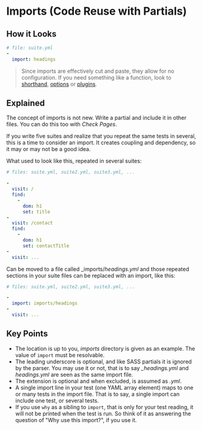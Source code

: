 # Imports (Code Reuse with Partials)

## How it Looks

```yaml
# file: suite.yml
-
  import: headings
```

> Since imports are effectively cut and paste, they allow for no configuration. If you need something like a function, look to [shorthand](@shorthand), [options](@options) or [plugins](@plugins).

## Explained

The concept of imports is not new. Write a partial and include it in other files. You can do this too with _Check Pages_.

If you write five suites and realize that you repeat the same tests in several, this is a time to consider an import. It creates coupling and dependency, so it may or may not be a good idea.

What used to look like this, repeated in several suites:

```yaml
# files: suite.yml, suite2.yml, suite3.yml, ...

-
  visit: /
  find:
    -
      dom: h1
      set: title
-
  visit: /contact
  find:
    -
      dom: h1
      set: contactTitle
-
  visit: ...
```

Can be moved to a file called _imports/_headings.yml_ and those repeated sections in your suite files can be replaced with an import, like this:

```yaml
# files: suite.yml, suite2.yml, suite3.yml, ...

-
  import: imports/headings
-
  visit: ...
```

## Key Points

* The location is up to you, _imports_ directory is given as an example. The value of `import` must be resolvable.
* The leading underscore is optional, and like SASS partials it is ignored by the parser. You may use it or not, that is to say _\_headings.yml_ and _headings.yml_ are seen as the same import file.
* The extension is optional and when excluded, is assumed as _.yml_.
* A single import line in your test (one YAML array element) maps to one or many tests in the import file. That is to say, a single import can include one test, or several tests.
* If you use `why` as a sibling to `import`, that is only for your test reading, it will not be printed when the test is run. So think of it as answering the question of "Why use this import?", if you use it.
